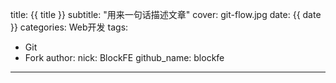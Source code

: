 title: {{ title }}
subtitle: "用来一句话描述文章"
cover: git-flow.jpg
date: {{ date }}
categories: Web开发
tags:
  - Git
  - Fork
author:
  nick: BlockFE
  github_name: blockfe

---

<!-- more -->
